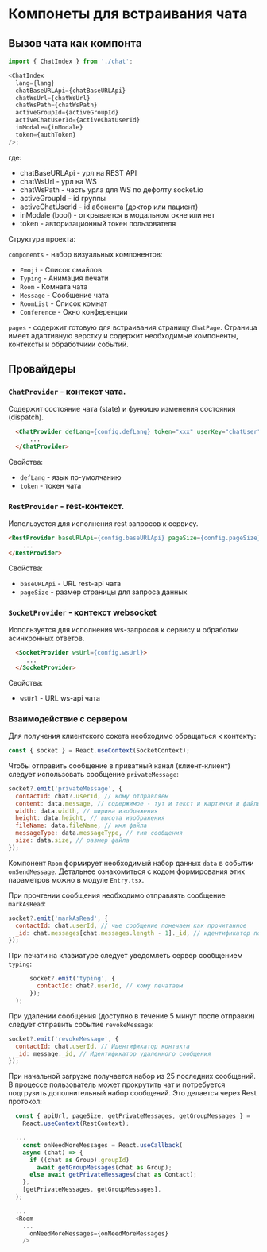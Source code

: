 # Компонеты для встраивания чата

## Вызов чата как компонта

```javascript
import { ChatIndex } from './chat';

<ChatIndex
  lang={lang}
  chatBaseURLApi={chatBaseURLApi}
  chatWsUrl={chatWsUrl}
  chatWsPath={chatWsPath}
  activeGroupId={activeGroupId}
  activeChatUserId={activeChatUserId}
  inModale={inModale}
  token={authToken}
/>;
```

где:

- chatBaseURLApi - урл на REST API
- chatWsUrl - урл на WS
- chatWsPath - часть урла для WS по дефолту socket.io
- activeGroupId - id группы
- activeChatUserId - id абонента (доктор или пациент)
- inModale (bool) - открывается в модальном окне или нет
- token - авторизационный токен пользователя

Структура проекта:

`components` - набор визуальных компонентов:

- `Emoji` - Список смайлов
- `Typing` - Анимация печати
- `Room` - Комната чата
- `Message` - Сообщение чата
- `RoomList` - Список комнат
- `Conference` - Окно конференции

`pages` - содержит готовую для встраивания страницу `ChatPage`. Страница имеет адаптивную верстку и содержит необходимые компоненты, контексты и обработчики событий.

## Провайдеры

### `ChatProvider` - контекст чата.

Содержит состояние чата (state) и функицю изменения состояния (dispatch).

```HTML
  <ChatProvider defLang={config.defLang} token="xxx" userKey="chatUser">
      ...
  </ChatProvider>
```

Свойства:

- `defLang` - язык по-умолчанию
- `token` - токен чата

### `RestProvider` - rest-контекст.

Используется для исполнения rest запросов к сервису.

```HTML
<RestProvider baseURLApi={config.baseURLApi} pageSize={config.pageSize}>
    ...
</RestProvider>
```

Свойства:

- `baseURLApi` - URL rest-api чата
- `pageSize` - размер страницы для запроса данных

### `SocketProvider` - контекст websocket

Используется для исполнения ws-запросов к сервису и обработки асинхронных ответов.

```HTML
  <SocketProvider wsUrl={config.wsUrl}>
     ...
  </SocketProvider>
```

Свойства:

- `wsUrl` - URL ws-api чата

### Взаимодействие с сервером

Для получения клиентского сокета необходимо обращаться к контекту:

```javascript
const { socket } = React.useContext(SocketContext);
```

Чтобы отправить сообщение в приватный канал (клиент-клиент) следует использовать сообщение `privateMessage`:

```javascript
socket?.emit('privateMessage', {
  contactId: chat?.userId, // кому отправляем
  content: data.message, // содержимое - тут и текст и картинки и файлы
  width: data.width, // ширина изображения
  height: data.height, // высота изображения
  fileName: data.fileName, // имя файла
  messageType: data.messageType, // тип сообщения
  size: data.size, // размер файла
});
```

Компонент `Room` формирует необходимый набор данных `data` в событии `onSendMessage`. Детальнее ознакомиться с кодом формирования этих параметров можно в модуле `Entry.tsx`.

При прочтении сообщения необходимо отправлять сообщение `markAsRead`:

```javascript
socket?.emit('markAsRead', {
  contactId: chat.userId, // чье сообщение помечаем как прочитанное
  _id: chat.messages[chat.messages.length - 1]._id, // идентификатор последнего прочитанного сообщения (все до него включительно будут отмечены прочитанными)
});
```

При печати на клавиатуре следует уведомлеть сервер сообщением `typing`:

```javascript
      socket?.emit('typing', {
        contactId: chat?.userId, // кому печатаем
      });
  );
```

При удалении сообщения (доступно в течение 5 минут после отправки) следует отправить событие `revokeMessage`:

```javascript
socket?.emit('revokeMessage', {
  contactId: chat.userId, // Идентификатор контакта
  _id: message._id, // Идентификатор удаленного сообщения
});
```

При начальной загрузке получается набор из 25 последних сообщений. В процессе пользователь может прокрутить чат и потребуется подгрузить дополнительный набор сообщений. Это делается через Rest протокол:

```javascript
  const { apiUrl, pageSize, getPrivateMessages, getGroupMessages } =
    React.useContext(RestContext);

  ...
    const onNeedMoreMessages = React.useCallback(
    async (chat) => {
      if ((chat as Group).groupId)
        await getGroupMessages(chat as Group);
      else await getPrivateMessages(chat as Contact);
    },
    [getPrivateMessages, getGroupMessages],
  );

  ...
  <Room
    ...
      onNeedMoreMessages={onNeedMoreMessages}
    />
```
